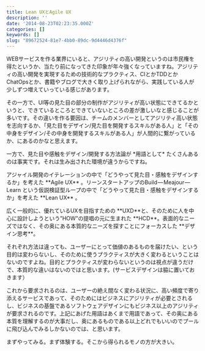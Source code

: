 ```yaml
---
title: Lean UXとAgile UX
description: ''
date: '2014-08-23T02:23:35.000Z'
categories: []
keywords: []
slug: "89672524-81e7-4bb0-89dc-9d4446d4376f"
---
```

WEBサービスを作る業界にいると、アジリティの高い開発というのは市民権を得たというか、当たり前になってきた印象が年々強くなっていますね。アジリティの高い開発を実現するための技術的なプラクティス、CIとかTDDとかChatOpsとか、書籍やブログで大きく取り上げられながら、実践している人が少しずつ増えていっている感じがあります。

その一方で、UI等の見た目の部分の制作がアジリティが高い状態にできてるかというと、できているところとできていないところの差が激しいなと感じることが多いです。その違いを作る要因は、チームのメンバーとしてアジリティ高い状態を志向するか、「見た目をデザイン/見た目を開発するスキルがある人」と「その中身をデザイン/その中身を開発するスキルがある人」が人間的に繋がっているか、にあるのかなと思えます。

一方で、見た目や感触をデザイン/開発する方法論が \*用語として\* たくさんあるのは事実です。それは生み出された環境が違うからですね。

アジャイル開発のイテレーションの中で「どうやって見た目・感触をデザインするか」を考えた \*\*Agile UX\*\* 。リーンスタートアップのBuild — Meajour — Learn という仮説検証型ループの中で「どうやって見た目・感触をデザインするか」を考えた \*\*Lean UX\*\* 。

広く一般的に、優れているUXを目指すための \*\*UXD\*\*と、そのために人を中心に設計しようという”HOW”の提唱の元に生まれた \*\*HCD\*\*。表面的なニーズではなく、その奥にある本質的なニーズを探すことにフォーカスした \*\*デザイン思考\*\*。

それぞれ方法は違っても、ユーザーにとって価値のあるものを届けたい、という目的は変わらないし、そのために使うプラクティスが大きく変わるということはないのですよね。目的とプラクティスが変わらないというのは視点が違うだけで、本質的な違いはないのではと思います。(サービスデザインは脇に置いておきます）

これから要求されるのは、ユーザーの絶え間なく変わる状況に、高い頻度で寄り添えるサービスであって、そのためにはビジネスにアジリティが必要とされるし、ビジネスの基盤であるソフトウェアデザインにもビジネス以上のアジリティが要求されるのです。上記にあげた用語はあくまで用語であって、その奥にある本質を理解するのが大事だし、奥にあるものである以上どれでもいいのでプールに飛び込んでみるしかないのでは、と思います。

まずやってみる。まず体験する。そこから得られるモノの方が大きい。